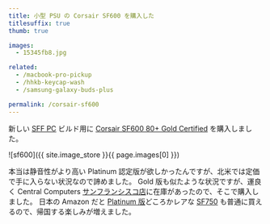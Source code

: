 ```yaml
---
title: 小型 PSU の Corsair SF600 を購入した
titlesuffix: true
thumb: true

images:
  - 15345fb8.jpg

related:
  - /macbook-pro-pickup
  - /hhkb-keycap-wash
  - /samsung-galaxy-buds-plus

permalink: /corsair-sf600
---
```


新しい [SFF PC](https://smallformfactor.net/) ビルド用に [Corsair SF600 80+ Gold Certified](https://www.amazon.co.jp/dp/B01FF54MT4/?tag=amzntm-22) を購入しました。

![sf600]({{ site.image_store }}{{ page.images[0] }})

本当は静音性がより高い Platinum 認定版が欲しかったんですが、北米では定価で手に入らない状況なので諦めました。
Gold 版も似たような状況ですが、運良く Central Computers [サンフランシスコ店](https://www.centralcomputer.com/san_francisco-store-photo)に在庫があったので、そこで購入しました。
日本の Amazon だと [Platinum 版](https://www.amazon.co.jp/dp/B07JNF3G1G/?tag=amzntm-22)どころかレアな [SF750](https://www.amazon.co.jp/dp/B07N8VQPCL/?tag=amzntm-22) も普通に買えるので、帰国する楽しみが増えました。
